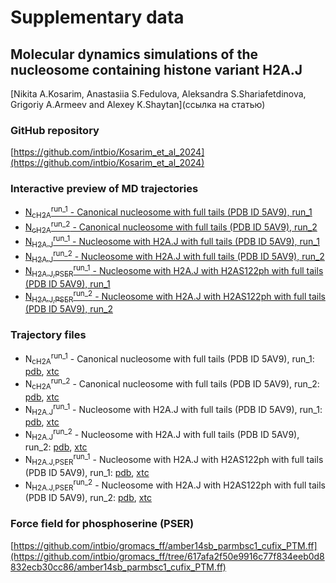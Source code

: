 # Supplementary data
## Molecular dynamics simulations of the nucleosome containing histone variant H2A.J
[Nikita A.Kosarim, Anastasiia S.Fedulova, Aleksandra S.Shariafetdinova, Grigoriy A.Armeev and Alexey K.Shaytan](ссылка на статью)

### GitHub repository
[https://github.com/intbio/Kosarim_et_al_2024](https://github.com/intbio/Kosarim_et_al_2024)

### Interactive preview of MD trajectories
- [N<sub>cH2A</sub><sup>run_1</sup> - Canonical nucleosome with full tails (PDB ID 5AV9), run_1](nucl_canon_trj_preview)
- [N<sub>cH2A</sub><sup>run_2</sup> - Canonical nucleosome with full tails (PDB ID 5AV9), run_2](nucl_canon_trj_2_preview)
- [N<sub>H2A.J</sub><sup>run_1</sup> - Nucleosome with H2A.J with full  tails (PDB ID 5AV9), run_1](nucl_H2AJ_trj_preview)
- [N<sub>H2A.J</sub><sup>run_2</sup> - Nucleosome with H2A.J with full  tails (PDB ID 5AV9), run_2](nucl_H2AJ_trj_2_preview)
- [N<sub>H2A.J,PSER</sub><sup>run_1</sup> - Nucleosome with H2A.J with H2AS122ph with full  tails (PDB ID 5AV9), run_1](nucl_H2AJ_PSER_trj_preview)
- [N<sub>H2A.J,PSER</sub><sup>run_2</sup> - Nucleosome with H2A.J with H2AS122ph with full  tails (PDB ID 5AV9), run_2](nucl_H2AJ_PSER_trj_2_preview)


### Trajectory files
- N<sub>cH2A</sub><sup>run_1</sup> - Canonical nucleosome with full tails (PDB ID 5AV9), run_1: [pdb](trj/canon_nucl_for_web.pdb), [xtc](trj/canon_nucl_for_web.xtc)
- N<sub>cH2A</sub><sup>run_2</sup> - Canonical nucleosome with full tails (PDB ID 5AV9), run_2: [pdb](trj/canon_nucl_for_web_2.pdb), [xtc](trj/canon_nucl_for_web_2.xtc)
- N<sub>H2A.J</sub><sup>run_1</sup> - Nucleosome with H2A.J with full  tails (PDB ID 5AV9), run_1: [pdb](trj/nucl_H2AJ_for_web.pdb), [xtc](trj/nucl_H2AJ_for_web.xtc)
- N<sub>H2A.J</sub><sup>run_2</sup> - Nucleosome with H2A.J with full  tails (PDB ID 5AV9), run_2: [pdb](trj/nucl_H2AJ_for_web_2.pdb), [xtc](trj/nucl_H2AJ_for_web_2.xtc)
- N<sub>H2A.J,PSER</sub><sup>run_1</sup> - Nucleosome with H2A.J with H2AS122ph with full  tails (PDB ID 5AV9), run_1: [pdb](trj/nucl_H2AJ_PSER_for_web.pdb), [xtc](trj/nucl_H2AJ_PSER_for_web.xtc)
- N<sub>H2A.J,PSER</sub><sup>run_2</sup> - Nucleosome with H2A.J with H2AS122ph with full  tails (PDB ID 5AV9), run_2: [pdb](trj/nucl_H2AJ_PSER_for_web_2.pdb), [xtc](trj/nucl_H2AJ_PSER_for_web_2.xtc)


### Force field for phosphoserine (PSER)
[https://github.com/intbio/gromacs_ff/amber14sb_parmbsc1_cufix_PTM.ff](https://github.com/intbio/gromacs_ff/tree/617afa2f50e9916c77f834eeb0d8832ecb30cc86/amber14sb_parmbsc1_cufix_PTM.ff)


